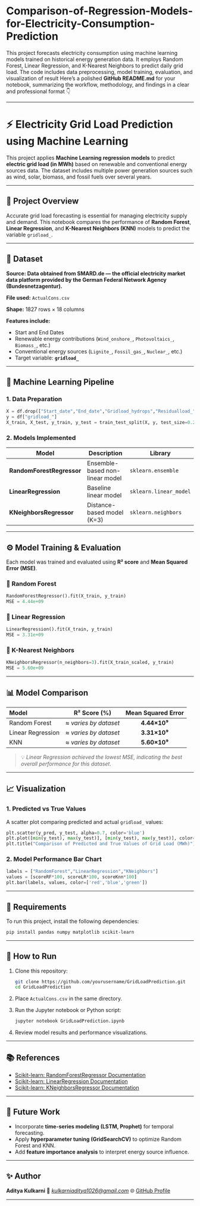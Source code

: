 # Comparison-of-Regression-Models-for-Electricity-Consumption-Prediction
This project forecasts electricity consumption using machine learning models trained on historical energy generation data. It employs Random Forest, Linear Regression, and K-Nearest Neighbors to predict daily grid load. The code includes data preprocessing, model training, evaluation, and visualization of result
Here’s a polished **GitHub README.md** for your notebook, summarizing the workflow, methodology, and findings in a clear and professional format 👇

---

# ⚡ Electricity Grid Load Prediction using Machine Learning

This project applies **Machine Learning regression models** to predict **electric grid load (in MWh)** based on renewable and conventional energy sources data.
The dataset includes multiple power generation sources such as wind, solar, biomass, and fossil fuels over several years.

---

## 📘 Project Overview

Accurate grid load forecasting is essential for managing electricity supply and demand.
This notebook compares the performance of **Random Forest**, **Linear Regression**, and **K-Nearest Neighbors (KNN)** models to predict the variable `gridload_`.

---

## 📂 Dataset

**Source: Data obtained from SMARD.de
 — the official electricity market data platform provided by the German Federal Network Agency (Bundesnetzagentur).**

**File used:** `ActualCons.csv`

**Shape:** 1827 rows × 18 columns

**Features include:**

* Start and End Dates
* Renewable energy contributions (`Wind_onshore_`, `Photovoltaics_`, `Biomass_`, etc.)
* Conventional energy sources (`Lignite_`, `Fossil_gas_`, `Nuclear_`, etc.)
* Target variable: **`gridload_`**

---

## 🧠 Machine Learning Pipeline

### 1. **Data Preparation**

```python
X = df.drop(["Start_date","End_date","Gridload_hydrops","Residualload_","gridload_"], axis=1)
y = df["gridload_"]
X_train, X_test, y_train, y_test = train_test_split(X, y, test_size=0.2, random_state=42)
```

### 2. **Models Implemented**

| Model                     | Description                     | Library                |
| ------------------------- | ------------------------------- | ---------------------- |
| **RandomForestRegressor** | Ensemble-based non-linear model | `sklearn.ensemble`     |
| **LinearRegression**      | Baseline linear model           | `sklearn.linear_model` |
| **KNeighborsRegressor**   | Distance-based model (K=3)      | `sklearn.neighbors`    |

---

## ⚙️ Model Training & Evaluation

Each model was trained and evaluated using **R² score** and **Mean Squared Error (MSE)**.

### 🔹 Random Forest

```python
RandomForestRegressor().fit(X_train, y_train)
MSE = 4.44e+09
```

### 🔹 Linear Regression

```python
LinearRegression().fit(X_train, y_train)
MSE = 3.31e+09
```

### 🔹 K-Nearest Neighbors

```python
KNeighborsRegressor(n_neighbors=3).fit(X_train_scaled, y_train)
MSE = 5.60e+09
```

---

## 📊 Model Comparison

| Model             |      R² Score (%)     | Mean Squared Error |
| :---------------- | :-------------------: | :----------------: |
| Random Forest     | ≈ *varies by dataset* |    **4.44×10⁹**    |
| Linear Regression | ≈ *varies by dataset* |    **3.31×10⁹**    |
| KNN               | ≈ *varies by dataset* |    **5.60×10⁹**    |

> 💡 *Linear Regression achieved the lowest MSE, indicating the best overall performance for this dataset.*

---

## 📈 Visualization

### 1. **Predicted vs True Values**

A scatter plot comparing predicted and actual `gridload_` values:

```python
plt.scatter(y_pred, y_test, alpha=0.7, color='blue')
plt.plot([min(y_test), max(y_test)], [min(y_test), max(y_test)], color='red', linestyle='--')
plt.title("Comparison of Predicted and True Values of Grid Load (MWh)")
```

### 2. **Model Performance Bar Chart**

```python
labels = ["RandomForest","LinearRegression","KNeighbors"]
values = [scoreRF*100, scoreLR*100, scoreKnn*100]
plt.bar(labels, values, color=['red','blue','green'])
```

---

## 🧾 Requirements

To run this project, install the following dependencies:

```bash
pip install pandas numpy matplotlib scikit-learn
```

---

## 🚀 How to Run

1. Clone this repository:

   ```bash
   git clone https://github.com/yourusername/GridLoadPrediction.git
   cd GridLoadPrediction
   ```

2. Place `ActualCons.csv` in the same directory.

3. Run the Jupyter notebook or Python script:

   ```bash
   jupyter notebook GridLoadPrediction.ipynb
   ```

4. Review model results and performance visualizations.

---

## 📚 References

* [Scikit-learn: RandomForestRegressor Documentation](https://scikit-learn.org/stable/modules/generated/sklearn.ensemble.RandomForestRegressor.html)
* [Scikit-learn: LinearRegression Documentation](https://scikit-learn.org/stable/modules/generated/sklearn.linear_model.LinearRegression.html)
* [Scikit-learn: KNeighborsRegressor Documentation](https://scikit-learn.org/stable/modules/generated/sklearn.neighbors.KNeighborsRegressor.html)

---

## 🧩 Future Work

* Incorporate **time-series modeling (LSTM, Prophet)** for temporal forecasting.
* Apply **hyperparameter tuning (GridSearchCV)** to optimize Random Forest and KNN.
* Add **feature importance analysis** to interpret energy source influence.

---

## ✨ Author

**Aditya Kulkarni**
📧 *kulkarniaditya1026@gmail.com*
🌐 [GitHub Profile]([https://github.com/KulkarniA26])

---

